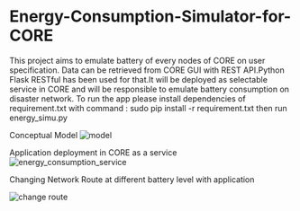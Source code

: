# Energy-Consumption-Simulator-for-CORE
This project aims to emulate battery of every nodes of CORE on user specification. Data can be retrieved from CORE GUI with REST API.Python Flask RESTful has been used for that.It will be deployed as selectable service in CORE and will be responsible to emulate battery consumption on disaster network.
To run the app please install dependencies of requirement.txt with command : sudo pip install -r requirement.txt
then run energy_simu.py

Conceptual Model
![model](https://user-images.githubusercontent.com/45766557/61692983-00ccca00-ad2f-11e9-9b18-efd9502070cb.jpg)

Application deployment in CORE as a service
![energy_consumption_service](https://user-images.githubusercontent.com/45766557/61693471-e8a97a80-ad2f-11e9-9a46-3d235921aebe.png)


Changing Network Route at different battery level with application

![change route](https://user-images.githubusercontent.com/45766557/61693568-1abadc80-ad30-11e9-9e04-7bccfe7040f4.png)







